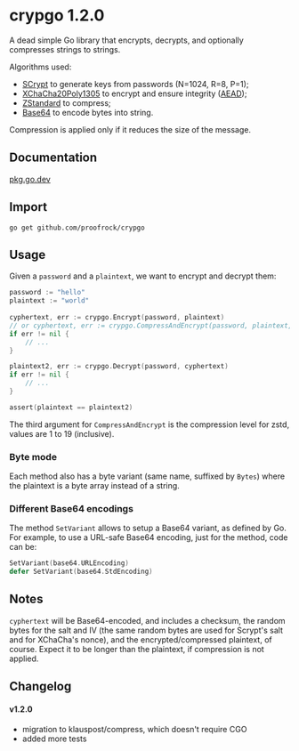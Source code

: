 # crypgo 1.2.0

A dead simple Go library that encrypts, decrypts, and optionally compresses strings to strings.

Algorithms used:

- [SCrypt](https://en.wikipedia.org/wiki/Scrypt) to generate keys from passwords (N=1024, R=8, P=1);
- [XChaCha20Poly1305](https://www.cryptopp.com/wiki/XChaCha20Poly1305) to encrypt and ensure integrity ([AEAD](https://en.wikipedia.org/wiki/Authenticated_encryption));
- [ZStandard](https://en.wikipedia.org/wiki/Zstandard) to compress;
- [Base64](https://en.wikipedia.org/wiki/Base64) to encode bytes into string.

Compression is applied only if it reduces the size of the message.

## Documentation

[pkg.go.dev](https://pkg.go.dev/github.com/proofrock/crypgo)

## Import

```
go get github.com/proofrock/crypgo
```

## Usage

Given a `password` and a `plaintext`, we want to encrypt and decrypt them:

```go
password := "hello"
plaintext := "world"
	
cyphertext, err := crypgo.Encrypt(password, plaintext)
// or cyphertext, err := crypgo.CompressAndEncrypt(password, plaintext, 19)
if err != nil {
	// ...
}

plaintext2, err := crypgo.Decrypt(password, cyphertext)
if err != nil {
	// ...
}

assert(plaintext == plaintext2)
```
The third argument for `CompressAndEncrypt` is the compression level for zstd, values are 1 to 19 (inclusive).

### Byte mode

Each method also has a byte variant (same name, suffixed by `Bytes`) where the plaintext is a byte array instead of a
string.

### Different Base64 encodings

The method `SetVariant` allows to setup a Base64 variant, as defined by Go. For example, to use a URL-safe Base64 encoding, just for the method, code can be:

```go
SetVariant(base64.URLEncoding)
defer SetVariant(base64.StdEncoding)
```

## Notes

`cyphertext` will be Base64-encoded, and includes a checksum, the random bytes for the salt and IV (the same random bytes are used for Scrypt's salt and for XChaCha's nonce), and the encrypted/compressed plaintext, of course. Expect it to be longer than the plaintext, if compression is not applied.

## Changelog

#### v1.2.0

- migration to klauspost/compress, which doesn't require CGO
- added more tests

